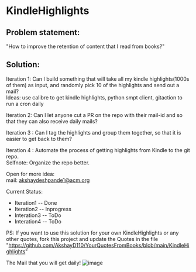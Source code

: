 # KindleHighlights

## Problem statement:  
"How to improve the retention of content that I read from books?"

## Solution:  
Iteration 1: Can I build something that will take all my kindle highlights(1000s of them) as input, and randomly pick 10 of the highlights and send out a mail?  
Ideas: use calibre to get kindle highlights, python smpt client, gitaction to run a cron daily 

Iteration 2: Can I let anyone cut a PR on the repo with their mail-id and so that they can also receive daily mails?

Iteration 3 : Can I tag the highlights and group them together, so that it is easier to get back to them?

Iteration 4 : Automate the process of getting highlights from Kindle to the git repo.  
Selfnote: Organize the repo better.

Open for more idea:  
mail: akshaydeshpande1@acm.org

Current Status:
- Iteration1 -- Done
- Iteration2 -- Inprogress
- Interation3 -- ToDo
- Interation4 -- ToDo

PS: If you want to use this solution for your own KindleHighlights or any other quotes, fork this project and update the Quotes in the file "https://github.com/AkshayD110/YourQuotesFromBooks/blob/main/KindleHighlights"

The Mail that you will get daily!
![image](https://user-images.githubusercontent.com/10325459/152694854-8d3cd936-9b7e-46f4-af71-81513f3031bc.png)
